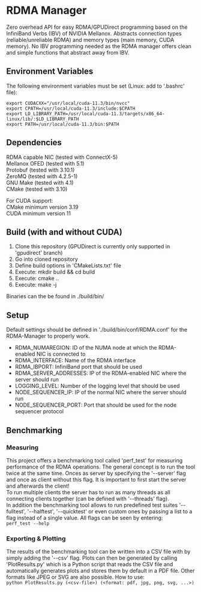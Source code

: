 
# RDMA Manager
Zero overhead API for easy RDMA/GPUDirect programming based on the InfiniBand Verbs (IBV) of NVIDIA Mellanox. Abstracts connection types (reliable/unreliable RDMA) and memory types (main memory, CUDA memory). No IBV programming needed as the RDMA manager offers clean and simple functions that abstract away from IBV.

## Environment Variables
The following environment variables must be set (Linux: add to '.bashrc' file):
```
export CUDACXX="/usr/local/cuda-11.3/bin/nvcc"
export CPATH=/usr/local/cuda-11.3/include:$CPATH
export LD_LIBRARY_PATH=/usr/local/cuda-11.3/targets/x86_64-linux/lib/:$LD_LIBRARY_PATH
export PATH=/usr/local/cuda-11.3/bin:$PATH
```

## Dependencies
RDMA capable NIC (tested with ConnectX-5)  
Mellanox OFED (tested with 5.1)  
Protobuf (tested with 3.10.1)  
ZeroMQ (tested with 4.2.5-1)  
GNU Make (tested with 4.1)  
CMake (tested with 3.10)  

For CUDA support:  
CMake minimum version 3.19  
CUDA minimum version 11  

## Build (with and without CUDA)
1. Clone this repository (GPUDirect is currently only supported in 'gpudirect' branch)
2. Go into cloned repository
3. Define build options in 'CMakeLists.txt' file
4. Execute: mkdir build && cd build
5. Execute: cmake ..
6. Execute: make -j

Binaries can the be found in ./build/bin/

## Setup
Default settings should be defined in './build/bin/conf/RDMA.conf' for the RDMA-Manager to properly work.
- RDMA_NUMAREGION:  ID of the NUMA node at which the RDMA-enabled NIC is connected to
- RDMA_INTERFACE:  Name of the RDMA interface
- RDMA_IBPORT:  InfiniBand port that should be used
- RDMA_SERVER_ADDRESSES:  IP of the RDMA-enabled NIC where the server should run
- LOGGING_LEVEL:  Number of the logging level that should be used
- NODE_SEQUENCER_IP:  IP of the normal NIC where the server should run
- NODE_SEQUENCER_PORT:  Port that should be used for the node sequencer protocol

## Benchmarking
### Measuring
This project offers a benchmarking tool called 'perf_test' for measuring performance of the RDMA operations. The general concept is to run the tool twice at the same time. Onces as server by specifying the '--server' flag and once as client without this flag.
It is important to first start the server and afterwards the client!\
To run multiple clients the server has to run as many threads as all connecting clients together (can be defined with '--threads' flag).\
In addition the benchmarking tool allows to run predefined test suites '--fulltest', '--halftest', '--quicktest' or even custom ones by passing a list to a flag instead of a single value. All flags can be seen by entering:\
```perf_test --help```

### Exporting & Plotting
The results of the benchmarking tool can be written into a CSV file with by simply adding the '--csv' flag. Plots can then be generated by calling 'PlotResults.py' which is a Python script that reads the CSV file and automatically generates plots and stores them by default in a PDF file. Other formats like JPEG or SVG are also possible.
How to use:\
```python PlotResults.py (<csv-file>) (<format: pdf, jpg, png, svg, ...>)```
